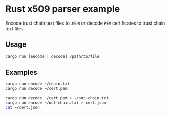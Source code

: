 # Rust x509 parser example

Encode trust chain text files to `JSON` or decode `PEM` certificates to trust chain text files

## Usage

```bash
cargo run [encode | decode] /path/to/file
```

## Examples

```bash
cargo run encode ~/chain.txt
cargo run decode ~/cert.pem
```

```bash
cargo run decode ~/cert.pem > ~/out-chain.txt
cargo run encode ~/out-chain.txt > cert.json
cat ~/cert.json
```

